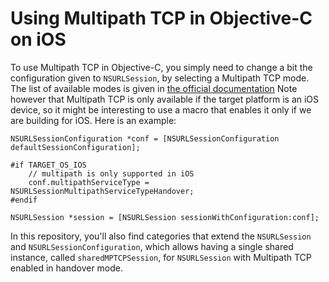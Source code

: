 # Using Multipath TCP in Objective-C on iOS

To use Multipath TCP in Objective-C, you simply need to change a bit the configuration given to `NSURLSession`, by selecting a Multipath TCP mode. The list of available modes is given in [the official documentation](https://developer.apple.com/documentation/foundation/nsurlsessionmultipathservicetype) Note however that Multipath TCP is only available if the target platform is an iOS device, so it might be interesting to use a macro that enables it only if we are building for iOS. Here is an example:

```objc
NSURLSessionConfiguration *conf = [NSURLSessionConfiguration defaultSessionConfiguration];

#if TARGET_OS_IOS
    // multipath is only supported in iOS
    conf.multipathServiceType = NSURLSessionMultipathServiceTypeHandover;
#endif

NSURLSession *session = [NSURLSession sessionWithConfiguration:conf];
```

In this repository, you'll also find categories that extend the `NSURLSession` and `NSURLSessionConfiguration`, which allows having a single shared instance, called `sharedMPTCPSession`, for `NSURLSession` with Multipath TCP enabled in handover mode.